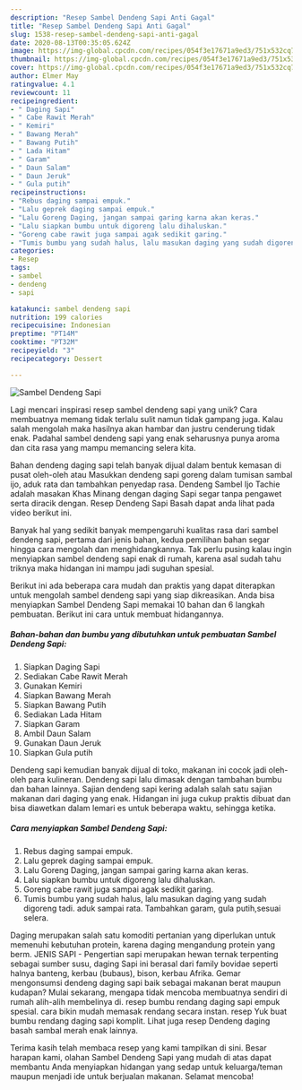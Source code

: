 ```yaml
---
description: "Resep Sambel Dendeng Sapi Anti Gagal"
title: "Resep Sambel Dendeng Sapi Anti Gagal"
slug: 1538-resep-sambel-dendeng-sapi-anti-gagal
date: 2020-08-13T00:35:05.624Z
image: https://img-global.cpcdn.com/recipes/054f3e17671a9ed3/751x532cq70/sambel-dendeng-sapi-foto-resep-utama.jpg
thumbnail: https://img-global.cpcdn.com/recipes/054f3e17671a9ed3/751x532cq70/sambel-dendeng-sapi-foto-resep-utama.jpg
cover: https://img-global.cpcdn.com/recipes/054f3e17671a9ed3/751x532cq70/sambel-dendeng-sapi-foto-resep-utama.jpg
author: Elmer May
ratingvalue: 4.1
reviewcount: 11
recipeingredient:
- " Daging Sapi"
- " Cabe Rawit Merah"
- " Kemiri"
- " Bawang Merah"
- " Bawang Putih"
- " Lada Hitam"
- " Garam"
- " Daun Salam"
- " Daun Jeruk"
- " Gula putih"
recipeinstructions:
- "Rebus daging sampai empuk."
- "Lalu geprek daging sampai empuk."
- "Lalu Goreng Daging, jangan sampai garing karna akan keras."
- "Lalu siapkan bumbu untuk digoreng lalu dihaluskan."
- "Goreng cabe rawit juga sampai agak sedikit garing."
- "Tumis bumbu yang sudah halus, lalu masukan daging yang sudah digoreng tadi. aduk sampai rata. Tambahkan garam, gula putih,sesuai selera."
categories:
- Resep
tags:
- sambel
- dendeng
- sapi

katakunci: sambel dendeng sapi 
nutrition: 199 calories
recipecuisine: Indonesian
preptime: "PT14M"
cooktime: "PT32M"
recipeyield: "3"
recipecategory: Dessert

---
```



![Sambel Dendeng Sapi](https://img-global.cpcdn.com/recipes/054f3e17671a9ed3/751x532cq70/sambel-dendeng-sapi-foto-resep-utama.jpg)

Lagi mencari inspirasi resep sambel dendeng sapi yang unik? Cara membuatnya memang tidak terlalu sulit namun tidak gampang juga. Kalau salah mengolah maka hasilnya akan hambar dan justru cenderung tidak enak. Padahal sambel dendeng sapi yang enak seharusnya punya aroma dan cita rasa yang mampu memancing selera kita.

Bahan dendeng daging sapi telah banyak dijual dalam bentuk kemasan di pusat oleh-oleh atau Masukkan dendeng sapi goreng dalam tumisan sambal ijo, aduk rata dan tambahkan penyedap rasa. Dendeng Sambel Ijo Tachie adalah masakan Khas Minang dengan daging Sapi segar tanpa pengawet serta diracik dengan. Resep Dendeng Sapi Basah dapat anda lihat pada video berikut ini.

Banyak hal yang sedikit banyak mempengaruhi kualitas rasa dari sambel dendeng sapi, pertama dari jenis bahan, kedua pemilihan bahan segar hingga cara mengolah dan menghidangkannya. Tak perlu pusing kalau ingin menyiapkan sambel dendeng sapi enak di rumah, karena asal sudah tahu triknya maka hidangan ini mampu jadi suguhan spesial.


Berikut ini ada beberapa cara mudah dan praktis yang dapat diterapkan untuk mengolah sambel dendeng sapi yang siap dikreasikan. Anda bisa menyiapkan Sambel Dendeng Sapi memakai 10 bahan dan 6 langkah pembuatan. Berikut ini cara untuk membuat hidangannya.

<!--inarticleads1-->

##### Bahan-bahan dan bumbu yang dibutuhkan untuk pembuatan Sambel Dendeng Sapi:

1. Siapkan  Daging Sapi
1. Sediakan  Cabe Rawit Merah
1. Gunakan  Kemiri
1. Siapkan  Bawang Merah
1. Siapkan  Bawang Putih
1. Sediakan  Lada Hitam
1. Siapkan  Garam
1. Ambil  Daun Salam
1. Gunakan  Daun Jeruk
1. Siapkan  Gula putih


Dendeng sapi kemudian banyak dijual di toko, makanan ini cocok jadi oleh-oleh para kulineran. Dendeng sapi lalu dimasak dengan tambahan bumbu dan bahan lainnya. Sajian dendeng sapi kering adalah salah satu sajian makanan dari daging yang enak. Hidangan ini juga cukup praktis dibuat dan bisa diawetkan dalam lemari es untuk beberapa waktu, sehingga ketika. 

<!--inarticleads2-->

##### Cara menyiapkan Sambel Dendeng Sapi:

1. Rebus daging sampai empuk.
1. Lalu geprek daging sampai empuk.
1. Lalu Goreng Daging, jangan sampai garing karna akan keras.
1. Lalu siapkan bumbu untuk digoreng lalu dihaluskan.
1. Goreng cabe rawit juga sampai agak sedikit garing.
1. Tumis bumbu yang sudah halus, lalu masukan daging yang sudah digoreng tadi. aduk sampai rata. Tambahkan garam, gula putih,sesuai selera.


Daging merupakan salah satu komoditi pertanian yang diperlukan untuk memenuhi kebutuhan protein, karena daging mengandung protein yang berm. JENIS SAPI - Pengertian sapi merupakan hewan ternak terpenting sebagai sumber susu, daging Sapi ini berasal dari family bovidae seperti halnya banteng, kerbau (bubaus), bison, kerbau Afrika. Gemar mengonsumsi dendeng daging sapi baik sebagai makanan berat maupun kudapan? Mulai sekarang, mengapa tidak mencoba membuatnya sendiri di rumah alih-alih membelinya di. resep bumbu rendang daging sapi empuk spesial. cara bikin mudah memasak rendang secara instan. resep Yuk buat bumbu rendang daging sapi komplit. Lihat juga resep Dendeng daging basah sambal merah enak lainnya. 

Terima kasih telah membaca resep yang kami tampilkan di sini. Besar harapan kami, olahan Sambel Dendeng Sapi yang mudah di atas dapat membantu Anda menyiapkan hidangan yang sedap untuk keluarga/teman maupun menjadi ide untuk berjualan makanan. Selamat mencoba!
